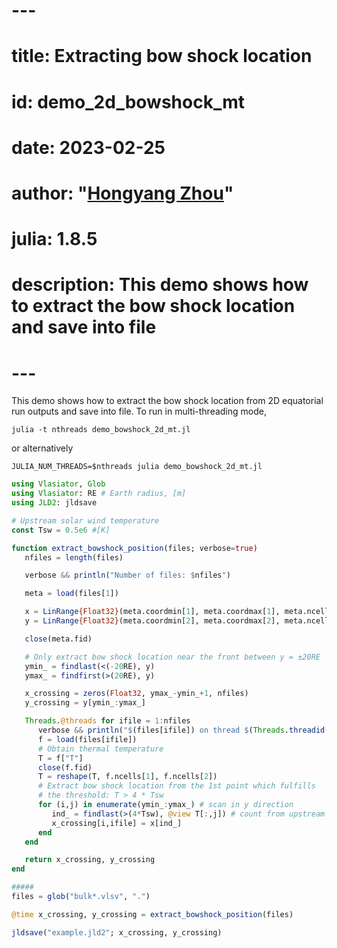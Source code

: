 # ---
# title: Extracting bow shock location
# id: demo_2d_bowshock_mt
# date: 2023-02-25
# author: "[Hongyang Zhou](https://github.com/henry2004y)"
# julia: 1.8.5
# description: This demo shows how to extract the bow shock location and save into file
# ---

This demo shows how to extract the bow shock location from 2D equatorial run outputs and save into file.
To run in multi-threading mode,
```shell
julia -t nthreads demo_bowshock_2d_mt.jl
```
or alternatively
```shell
JULIA_NUM_THREADS=$nthreads julia demo_bowshock_2d_mt.jl
```

```julia
using Vlasiator, Glob
using Vlasiator: RE # Earth radius, [m]
using JLD2: jldsave

# Upstream solar wind temperature
const Tsw = 0.5e6 #[K]

function extract_bowshock_position(files; verbose=true)
   nfiles = length(files)

   verbose && println("Number of files: $nfiles")

   meta = load(files[1])

   x = LinRange{Float32}(meta.coordmin[1], meta.coordmax[1], meta.ncells[1])
   y = LinRange{Float32}(meta.coordmin[2], meta.coordmax[2], meta.ncells[2])

   close(meta.fid)

   # Only extract bow shock location near the front between y = ±20RE
   ymin_ = findlast(<(-20RE), y)
   ymax_ = findfirst(>(20RE), y)

   x_crossing = zeros(Float32, ymax_-ymin_+1, nfiles)
   y_crossing = y[ymin_:ymax_]

   Threads.@threads for ifile = 1:nfiles
      verbose && println("$(files[ifile]) on thread $(Threads.threadid())")
      f = load(files[ifile])
      # Obtain thermal temperature
      T = f["T"]
      close(f.fid)
      T = reshape(T, f.ncells[1], f.ncells[2])
      # Extract bow shock location from the 1st point which fulfills
      # the threshold: T > 4 * Tsw
      for (i,j) in enumerate(ymin_:ymax_) # scan in y direction
         ind_ = findlast(>(4*Tsw), @view T[:,j]) # count from upstream
         x_crossing[i,ifile] = x[ind_]
      end
   end

   return x_crossing, y_crossing
end

#####
files = glob("bulk*.vlsv", ".")

@time x_crossing, y_crossing = extract_bowshock_position(files)

jldsave("example.jld2"; x_crossing, y_crossing)
```